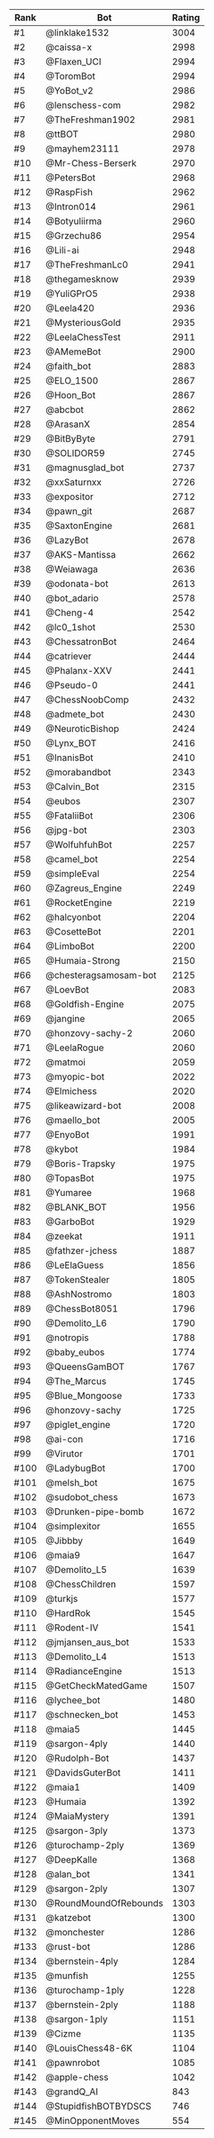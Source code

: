 Rank|Bot|Rating
---|---|---
#1|@linklake1532|3004
#2|@caissa-x|2998
#3|@Flaxen_UCI|2994
#4|@ToromBot|2994
#5|@YoBot_v2|2986
#6|@lenschess-com|2982
#7|@TheFreshman1902|2981
#8|@ttBOT|2980
#9|@mayhem23111|2978
#10|@Mr-Chess-Berserk|2970
#11|@PetersBot|2968
#12|@RaspFish|2962
#13|@Intron014|2961
#14|@Botyuliirma|2960
#15|@Grzechu86|2954
#16|@Lili-ai|2948
#17|@TheFreshmanLc0|2941
#18|@thegamesknow|2939
#19|@YuliGPrO5|2938
#20|@Leela420|2936
#21|@MysteriousGold|2935
#22|@LeelaChessTest|2911
#23|@AMemeBot|2900
#24|@faith_bot|2883
#25|@ELO_1500|2867
#26|@Hoon_Bot|2867
#27|@abcbot|2862
#28|@ArasanX|2854
#29|@BitByByte|2791
#30|@SOLIDOR59|2745
#31|@magnusglad_bot|2737
#32|@xxSaturnxx|2726
#33|@expositor|2712
#34|@pawn_git|2687
#35|@SaxtonEngine|2681
#36|@LazyBot|2678
#37|@AKS-Mantissa|2662
#38|@Weiawaga|2636
#39|@odonata-bot|2613
#40|@bot_adario|2578
#41|@Cheng-4|2542
#42|@lc0_1shot|2530
#43|@ChessatronBot|2464
#44|@catriever|2444
#45|@Phalanx-XXV|2441
#46|@Pseudo-0|2441
#47|@ChessNoobComp|2432
#48|@admete_bot|2430
#49|@NeuroticBishop|2424
#50|@Lynx_BOT|2416
#51|@InanisBot|2410
#52|@morabandbot|2343
#53|@Calvin_Bot|2315
#54|@eubos|2307
#55|@FataliiBot|2306
#56|@jpg-bot|2303
#57|@WolfuhfuhBot|2257
#58|@camel_bot|2254
#59|@simpleEval|2254
#60|@Zagreus_Engine|2249
#61|@RocketEngine|2219
#62|@halcyonbot|2204
#63|@CosetteBot|2201
#64|@LimboBot|2200
#65|@Humaia-Strong|2150
#66|@chesteragsamosam-bot|2125
#67|@LoevBot|2083
#68|@Goldfish-Engine|2075
#69|@jangine|2065
#70|@honzovy-sachy-2|2060
#71|@LeelaRogue|2060
#72|@matmoi|2059
#73|@myopic-bot|2022
#74|@Elmichess|2020
#75|@likeawizard-bot|2008
#76|@maello_bot|2005
#77|@EnyoBot|1991
#78|@kybot|1984
#79|@Boris-Trapsky|1975
#80|@TopasBot|1975
#81|@Yumaree|1968
#82|@BLANK_BOT|1956
#83|@GarboBot|1929
#84|@zeekat|1911
#85|@fathzer-jchess|1887
#86|@LeElaGuess|1856
#87|@TokenStealer|1805
#88|@AshNostromo|1803
#89|@ChessBot8051|1796
#90|@Demolito_L6|1790
#91|@notropis|1788
#92|@baby_eubos|1774
#93|@QueensGamBOT|1767
#94|@The_Marcus|1745
#95|@Blue_Mongoose|1733
#96|@honzovy-sachy|1725
#97|@piglet_engine|1720
#98|@ai-con|1716
#99|@Virutor|1701
#100|@LadybugBot|1700
#101|@melsh_bot|1675
#102|@sudobot_chess|1673
#103|@Drunken-pipe-bomb|1672
#104|@simplexitor|1655
#105|@Jibbby|1649
#106|@maia9|1647
#107|@Demolito_L5|1639
#108|@ChessChildren|1597
#109|@turkjs|1577
#110|@HardRok|1545
#111|@Rodent-IV|1541
#112|@jmjansen_aus_bot|1533
#113|@Demolito_L4|1513
#114|@RadianceEngine|1513
#115|@GetCheckMatedGame|1507
#116|@lychee_bot|1480
#117|@schnecken_bot|1453
#118|@maia5|1445
#119|@sargon-4ply|1440
#120|@Rudolph-Bot|1437
#121|@DavidsGuterBot|1411
#122|@maia1|1409
#123|@Humaia|1392
#124|@MaiaMystery|1391
#125|@sargon-3ply|1373
#126|@turochamp-2ply|1369
#127|@DeepKalle|1368
#128|@alan_bot|1341
#129|@sargon-2ply|1307
#130|@RoundMoundOfRebounds|1303
#131|@katzebot|1300
#132|@monchester|1286
#133|@rust-bot|1286
#134|@bernstein-4ply|1284
#135|@munfish|1255
#136|@turochamp-1ply|1228
#137|@bernstein-2ply|1188
#138|@sargon-1ply|1151
#139|@Cizme|1135
#140|@LouisChess48-6K|1104
#141|@pawnrobot|1085
#142|@apple-chess|1042
#143|@grandQ_AI|843
#144|@StupidfishBOTBYDSCS|746
#145|@MinOpponentMoves|554
